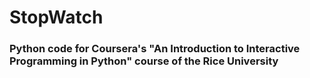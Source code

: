 # StopWatch
### Python code for Coursera's "An Introduction to Interactive Programming in Python" course of the Rice University
